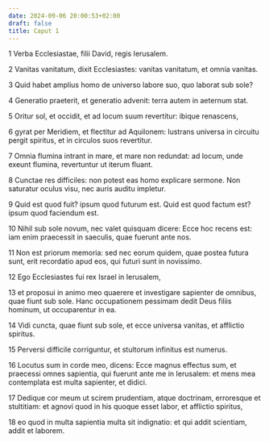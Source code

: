 ```yaml
---
date: 2024-09-06 20:00:53+02:00
draft: false
title: Caput 1
---
```





1 Verba Ecclesiastae, filii David, regis Ierusalem.

2 Vanitas vanitatum, dixit Ecclesiastes: vanitas vanitatum, et omnia vanitas.

3 Quid habet amplius homo de universo labore suo, quo laborat sub sole?

4 Generatio praeterit, et generatio advenit: terra autem in aeternum stat.

5 Oritur sol, et occidit, et ad locum suum revertitur: ibique renascens,

6 gyrat per Meridiem, et flectitur ad Aquilonem: lustrans universa in circuitu pergit spiritus, et in circulos suos revertitur.

7 Omnia flumina intrant in mare, et mare non redundat: ad locum, unde exeunt flumina, revertuntur ut iterum fluant.

8 Cunctae res difficiles: non potest eas homo explicare sermone. Non saturatur oculus visu, nec auris auditu impletur.

9 Quid est quod fuit? ipsum quod futurum est. Quid est quod factum est? ipsum quod faciendum est.

10 Nihil sub sole novum, nec valet quisquam dicere: Ecce hoc recens est: iam enim praecessit in saeculis, quae fuerunt ante nos.

11 Non est priorum memoria: sed nec eorum quidem, quae postea futura sunt, erit recordatio apud eos, qui futuri sunt in novissimo.

12 Ego Ecclesiastes fui rex Israel in Ierusalem,

13 et proposui in animo meo quaerere et investigare sapienter de omnibus, quae fiunt sub sole. Hanc occupationem pessimam dedit Deus filiis hominum, ut occuparentur in ea.

14 Vidi cuncta, quae fiunt sub sole, et ecce universa vanitas, et afflictio spiritus.

15 Perversi difficile corriguntur, et stultorum infinitus est numerus.

16 Locutus sum in corde meo, dicens: Ecce magnus effectus sum, et praecessi omnes sapientia, qui fuerunt ante me in Ierusalem: et mens mea contemplata est multa sapienter, et didici.

17 Dedique cor meum ut scirem prudentiam, atque doctrinam, erroresque et stultitiam: et agnovi quod in his quoque esset labor, et afflictio spiritus,

18 eo quod in multa sapientia multa sit indignatio: et qui addit scientiam, addit et laborem.

